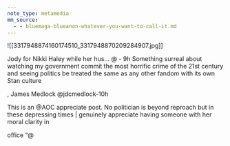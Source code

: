 ```yaml
---
note_type: metamedia
mm_source:
  - - bluemaga-blueanon-whatever-you-want-to-call-it.md
---
```


![[3317948874160174510_3317948870209284907.jpg]]

Jody for Nikki Haley while her hus... @ - 9h
Something surreal about watching my
government commit the most horrific crime of
the 21st century and seeing politics be treated
the same as any other fandom with its own
Stan culture

, James Medlock @jdcmedlock-10h

This is an @AOC appreciate post. No
politician is beyond reproach but in these
depressing times | genuinely appreciate
having someone with her moral clarity in

office “@


